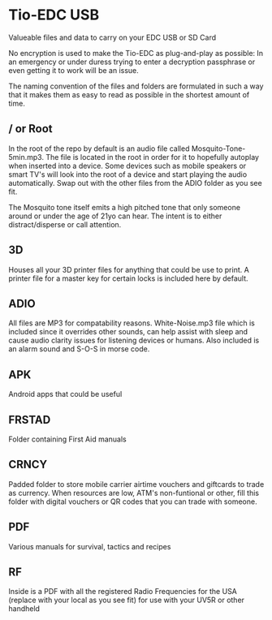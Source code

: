 # Tio-EDC USB
Valueable files and data to carry on your EDC USB or SD Card

No encryption is used to make the Tio-EDC as plug-and-play as possible: In an emergency or under duress trying to enter a decryption passphrase or even getting it to work will be an issue.

The naming convention of the files and folders are formulated in such a way that it makes them as easy to read as possible in the shortest amount of time.

/ or Root
---------
In the root of the repo by default is an audio file called Mosquito-Tone-5min.mp3. The file is located in the root in order for it to hopefully autoplay when inserted into a device. Some devices such as mobile speakers or smart TV's will look into the root
of a device and start playing the audio automatically. Swap out with the other files from the ADIO folder as you see fit.

The Mosquito tone itself emits a high pitched tone that only someone around or under the age of 21yo can hear. The intent is to either distract/disperse or call attention. 


3D
--
Houses all your 3D printer files for anything that could be use to print. A printer file for a master key for certain locks is included here by default.


ADIO
----
All files are MP3 for compatability reasons. White-Noise.mp3 file which is included since it overrides other sounds, can help assist with sleep and cause audio clarity issues for listening devices or humans. Also included is an alarm sound and S-O-S in morse code.


APK
---
Android apps that could be useful


FRSTAD
------
Folder containing First Aid manuals


CRNCY
-----
Padded folder to store mobile carrier airtime vouchers and giftcards to trade as currency. When resources are low, ATM's non-funtional or other, fill this folder with digital vouchers or QR codes that you can trade with someone.


PDF
---
Various manuals for survival, tactics and recipes


RF
--
Inside is a PDF with all the registered Radio Frequencies for the USA (replace with your local as you see fit) for use with your UV5R or other handheld
